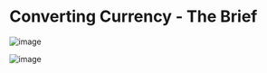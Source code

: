 # Converting Currency - The Brief 

![image](https://user-images.githubusercontent.com/107522496/198268817-5516a25a-0d67-4689-a81f-4d33eb47a31e.png)

![image](https://user-images.githubusercontent.com/107522496/198268856-c5f016d8-ea0a-49ab-8b2e-05379cf44ee1.png)







